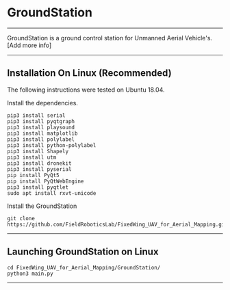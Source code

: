 # GroundStation
---

GroundStation is a ground control station for Unmanned Aerial Vehicle's.
[Add more info]

------
## Installation On Linux (Recommended)

The following instructions were tested on Ubuntu 18.04.

Install the dependencies.

```console
pip3 install serial
pip3 install pyqtgraph
pip3 install playsound
pip3 install matplotlib
pip3 install polylabel
pip3 install python-polylabel
pip3 install Shapely
pip3 install utm
pip3 install dronekit
pip3 install pyserial
pip install PyQt5
pip install PyQtWebEngine
pip3 install pyqtlet
sudo apt install rxvt-unicode
```

Install the GroundStation

```console
git clone https://github.com/FieldRoboticsLab/FixedWing_UAV_for_Aerial_Mapping.git
```
---------

## Launching GroundStation on Linux

```console
cd FixedWing_UAV_for_Aerial_Mapping/GroundStation/
python3 main.py
```
---------

